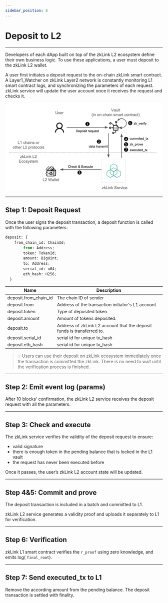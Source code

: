 ```yaml
---
sidebar_position: 6
---
```


# Deposit to L2

---
Developers of each dApp built on top of the zkLink L2 ecosystem define their own business logic. To use these applications, a user must deposit to the zkLink L2 wallet.

A user first initiates a deposit request to the on-chain zkLink smart contract. A Layer1_Watcher on zkLink Layer2 network is constantly monitoring L1 smart contract logs, and synchronizing the parameters of each request. zkLink service will update the user account once it receives the request and checks it.

![Deposit Flow](../../static/img/flow-deposit.jpg)

---
## Step 1: Deposit Request

Once the user signs the deposit transaction, a deposit function is called with the following parameters:

```python
deposit: {
    from_chain_id: ChainId;
		from: Address;
		token: TokenId;
		amount: BigUint;
		to: Address;
		serial_id: u64;
		eth_hash: H256;
  }
```

| Name | Description |
| --- | --- |
| deposit.from_chain_id | The chain ID of sender |
| deposit.from | Address of the transaction initiator's L1 account |
| deposit.token | Type of deposited token |
| deposit.amount | Amount of tokens deposited. |
| deposit.to | Address of zkLink L2 account that the deposit funds is transferred to. |
| deposit.serial_id | serial id for unique tx_hash |
| deposit.eth_hash | serial id for unique tx_hash |

> 💡 Users can use their deposit on zkLink ecosystem immediately once the transaction is committed the zkLink. There is no need to wait until the verification process is finished.


---
## Step 2: Emit event log (params)

After 10 blocks’ confirmation, the zkLink L2 service receives the deposit request with all the parameters.

---
## Step 3: Check and execute

The zkLink service verifies the validity of the deposit request to ensure:

- valid signature
- there is enough token in the pending balance that is locked in the L1 vault
- the request has never been executed before

Once it passes, the user’s zkLink L2 account state will be updated.

---
## Step 4&5: Commit and prove

The deposit transaction is included in a batch and committed to L1.

zkLink L2 service generates a validity proof and uploads it separately to L1 for verification.

---
## Step 6: Verification

zkLink L1 smart contract verifies the `r_proof` using zero knowledge, and emits log( `final_root`).

---
## Step 7: Send executed_tx to L1

Remove the according amount from the pending balance. The deposit transaction is settled with finality.
